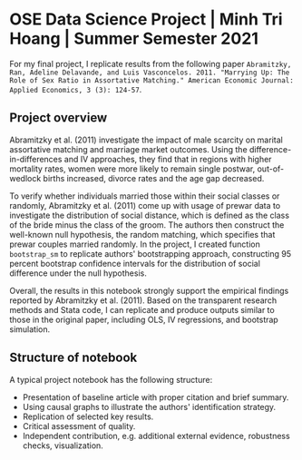 OSE Data Science Project | Minh Tri Hoang | Summer Semester 2021
================================================================

For my final project, I replicate results from the following paper ``Abramitzky, Ran, Adeline Delavande, and Luis Vasconcelos. 2011. "Marrying Up: The Role of Sex Ratio in Assortative Matching." American Economic Journal: Applied Economics, 3 (3): 124-57``.

## Project overview

Abramitzky et al. (2011) investigate the impact of male scarcity on marital assortative matching and marriage market outcomes. Using the difference-in-differences and IV approaches, they find that in regions with higher mortality rates, women were more likely to remain single postwar, out-of-wedlock births increased, divorce rates and the age gap decreased. 

To verify whether individuals married those within their social classes or randomly, Abramitzky et al. (2011) come up with usage of prewar data to investigate the distribution of social distance, which is defined as the class of the bride minus the class of the groom. The authors then construct the well-known null hypothesis, the random matching, which specifies that prewar couples married randomly. In the project, I created function ``bootstrap_sm`` to replicate authors' bootstrapping approach, constructing 95 percent bootstrap confidence intervals for the distribution of social difference under the null hypothesis.

Overall, the results in this notebook strongly support the empirical findings reported by Abramitzky et al. (2011). Based on the transparent research methods and Stata code, I can replicate and produce outputs similar to those in the original paper, including OLS, IV regressions, and bootstrap simulation.

## Structure of notebook

A typical project notebook has the following structure:

* Presentation of baseline article with proper citation and brief summary.
* Using causal graphs to illustrate the authors' identification strategy.
* Replication of selected key results.
* Critical assessment of quality.
* Independent contribution, e.g. additional external evidence, robustness checks, visualization.